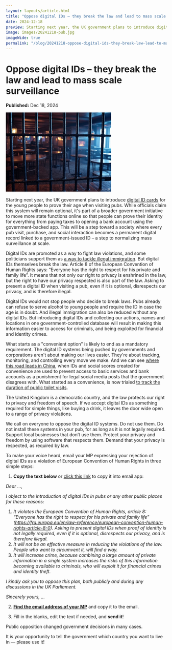 ```yaml
---
layout: layouts/article.html
title: "Oppose digital IDs – they break the law and lead to mass scale surveillance"
date: 2024-12-18
preview: Starting next year, the UK government plans to introduce digital ID cards for the young people to prove their age when visiting pubs.
image: images/20241218-pub.jpg
imageWide: true
permalink: "/blog/20241218-oppose-digital-ids-they-break-law-lead-to-mass-scale-surveillance.html"
---
```


# Oppose digital IDs – they break the law and lead to mass scale surveillance

**Published:** Dec 18, 2024

<img src="./images/20241218-pub.jpg" width="330" class="float-to-right">

Starting next year, the UK government plans to introduce [digital ID cards](https://www.telegraph.co.uk/politics/2024/12/08/digital-id-to-be-introduced-for-pubs-and-clubs/) for the young people to prove their age when visiting pubs. While officials claim this system will remain optional, it's part of a broader government initiative to move more state functions online so that people can prove their identity for everything from paying taxes to opening a bank account using the government-backed app. This will be a step toward a society where every pub visit, purchase, and social interaction becomes a permanent digital record linked to a government-issued ID – a step to normalizing mass surveillance at scale.

Digital IDs are promoted as a way to fight law violations, and some politicians support them as [a way to tackle illegal immigration](https://www.telegraph.co.uk/politics/2024/07/10/id-cards-inevitable-tackle-immigration-lord-blunkett-labour/). But digital IDs themselves break the law. Article 8 of the European Convention of Human Rights says: “Everyone has the right to respect for his private and family life”. It means that not only our right to privacy is enshrined in the law, but the right to have our privacy respected is also part of the law. Asking to present a digital ID when visiting a pub, even if it is optional, disrespects our privacy, and is therefore illegal.

Digital IDs would not stop people who decide to break laws. Pubs already can refuse to serve alcohol to young people and require the ID in case the age is in doubt. And illegal immigration can also be reduced without any digital IDs. But introducing digital IDs and collecting our actions, names and locations in one government-controlled database will result in making this information easier to access for criminals, and being exploited for financial and identity crimes.

What starts as a "convenient option" is likely to end as a mandatory requirement. The digital ID systems being pushed by governments and corporations aren't about making our lives easier. They're about tracking, monitoring, and controlling every move we make. And we can see [where this road leads in China](https://www.wired.com/story/china-social-credit-system-explained/), when IDs and social scores created for convenience are used to prevent access to basic services and bank accounts as a punishment for legal social media posts that the government disagrees with. What started as a convenience, is now trialed [to track the duration of public toilet visits](https://www.thesun.ie/news/13154812/china-installs-toilet-timers-to-broadcast-time-spent/).

The United Kingdom is a democratic country, and the law protects our right to privacy and freedom of speech. If we accept digital IDs as something required for simple things, like buying a drink, it leaves the door wide open to a range of privacy violations.

We call on everyone to oppose the digital ID systems. Do not use them. Do not install these systems in your pub, for as long as it is not legally required. Support local businesses that don’t use them. Protect your privacy and freedom by using software that respects them. Demand that your privacy is respected, as required by law.

To make your voice heard, email your MP expressing your rejection of digital IDs as a violation of European Convention of Human Rights in three simple steps:

1. **Copy the text below** or [click this link](mailto:?subject=Please%20oppose%20the%20plan%20for%20Digital%20IDs&body=Dear%20%E2%80%A6%2C%0A%0AI%20object%20to%20the%20introduction%20of%20digital%20IDs%20in%20pubs%20or%20any%20other%20public%20places%20for%20these%20reasons%3A%0A%0A1.%20It%20violates%20the%20European%20Convention%20of%20Human%20Rights%2C%20article%208%3A%20%E2%80%9CEveryone%20has%20the%20right%20to%20respect%20for%20his%20private%20and%20family%20life%E2%80%9D%20(https%3A%2F%2Ffra.europa.eu%2Fen%2Flaw-reference%2Feuropean-convention-human-rights-article-8-0).%0AAsking%20to%20present%20digital%20IDs%20when%20proof%20of%20identity%20is%20not%20legally%20required%2C%20even%20if%20it%20is%20optional%2C%20disrespects%20our%20privacy%2C%20and%20is%20therefore%20illegal.%0A%0A2.%20It%20will%20not%20be%20an%20effective%20measure%20in%20reducing%20the%20violations%20of%20the%20law.%20People%20who%20want%20to%20circumvent%20it%2C%20will%20find%20a%20way.%0A%0A3.%20It%20will%20increase%20crime%2C%20because%20combining%20a%20large%20amount%20of%20private%20information%20in%20a%20single%20system%20increases%20the%20risks%20of%20this%20information%20becoming%20available%20to%20criminals%2C%20who%20will%20exploit%20it%20for%20financial%20crimes%20and%20identity%20theft.%0A%0AI%20kindly%20ask%20you%20to%20oppose%20this%20plan%2C%20both%20publicly%20and%20during%20any%20discussions%20in%20the%20UK%20Parliament.%0A%0ASincerely%20yours%2C%0A%E2%80%A6) to copy it into email app:

*Dear …,*

*I object to the introduction of digital IDs in pubs or any other public places for these reasons:*

1. *It violates the European Convention of Human Rights, article 8: “Everyone has the right to respect for his private and family life” (https://fra.europa.eu/en/law-reference/european-convention-human-rights-article-8-0).*
*Asking to present digital IDs when proof of identity is not legally required, even if it is optional, disrespects our privacy, and is therefore illegal.*
2. *It will not be an effective measure in reducing the violations of the law. People who want to circumvent it, will find a way.*
3. *It will increase crime, because combining a large amount of private information in a single system increases the risks of this information becoming available to criminals, who will exploit it for financial crimes and identity theft.*

*I kindly ask you to oppose this plan, both publicly and during any discussions in the UK Parliament.*

*Sincerely yours,*
*…*

2. [**Find the email address of your MP**](https://members.parliament.uk/members/Commons) and copy it to the email.

3. Fill in the blanks, edit the text if needed, and **send it**!

Public opposition changed government decisions in many cases.

It is your opportunity to tell the government which country you want to live in &mdash; please use it!
